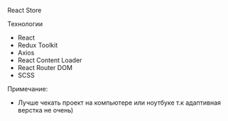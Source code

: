 React Store
 
  Технологии

- React
- Redux Toolkit
- Axios
- React Content Loader
- React Router DOM
- SCSS

Примечание:
- Лучше чекать проект на компьютере или ноутбуке т.к адаптивная верстка не очень)
